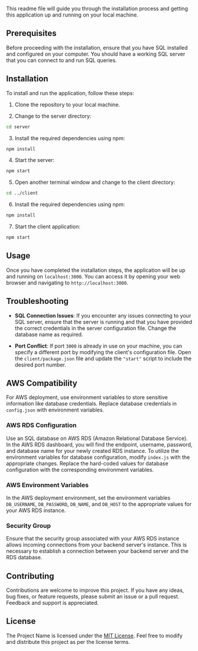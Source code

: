 This readme file will guide you through the installation process and getting this application up and running on your local machine.

## Prerequisites

Before proceeding with the installation, ensure that you have SQL installed and configured on your computer. You should have a working SQL server that you can connect to and run SQL queries.

## Installation

To install and run the application, follow these steps:

1. Clone the repository to your local machine.

2. Change to the server directory:

```bash
cd server
```

3. Install the required dependencies using npm:

```bash
npm install
```

4. Start the server:

```bash
npm start
```

5. Open another terminal window and change to the client directory:

```bash
cd ../client
```

6. Install the required dependencies using npm:

```bash
npm install
```

7. Start the client application:

```bash
npm start
```

## Usage

Once you have completed the installation steps, the application will be up and running on `localhost:3000`. You can access it by opening your web browser and navigating to `http://localhost:3000`.

## Troubleshooting

- **SQL Connection Issues**: If you encounter any issues connecting to your SQL server, ensure that the server is running and that you have provided the correct credentials in the server configuration file. Change the database name as required.

- **Port Conflict**: If port `3000` is already in use on your machine, you can specify a different port by modifying the client's configuration file. Open the `client/package.json` file and update the `"start"` script to include the desired port number.

## AWS Compatibility 

For AWS deployment, use environment variables to store sensitive information like database credentials. Replace database credentials in `config.json` with environment variables.

### AWS RDS Configuration
Use an SQL database on AWS RDS (Amazon Relational Database Service). In the AWS RDS dashboard, you will find the endpoint, username, password, and database name for your newly created RDS instance.
To utilize the environment variables for database configuration, modify `index.js` with the appropriate changes. Replace the hard-coded values for database configuration with the corresponding environment variables.

### AWS Environment Variables
In the AWS deployment environment, set the environment variables `DB_USERNAME`, `DB_PASSWORD`, `DB_NAME`, and `DB_HOST` to the appropriate values for your AWS RDS instance.

### Security Group
Ensure that the security group associated with your AWS RDS instance allows incoming connections from your backend server's instance. This is necessary to establish a connection between your backend server and the RDS database.

## Contributing

Contributions are welcome to improve this project. If you have any ideas, bug fixes, or feature requests, please submit an issue or a pull request. Feedback and support is appreciated.

## License

The Project Name is licensed under the [MIT License](LICENSE). Feel free to modify and distribute this project as per the license terms.
